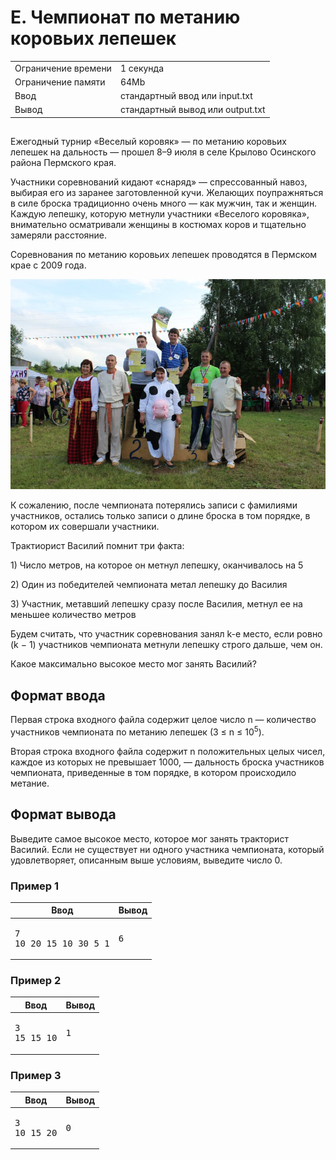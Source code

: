 <div class="problem-statement">
   <div class="header">
      <h1 class="title">E. Чемпионат по метанию коровьих лепешек</h1>
      <table>
         <tr class="time-limit">
            <td class="property-title">Ограничение времени</td>
            <td>1&nbsp;секунда</td>
         </tr>
         <tr class="memory-limit">
            <td class="property-title">Ограничение памяти</td>
            <td>64Mb</td>
         </tr>
         <tr class="input-file">
            <td class="property-title">Ввод</td>
            <td colspan="1">стандартный ввод или input.txt</td>
         </tr>
         <tr class="output-file">
            <td class="property-title">Вывод</td>
            <td colspan="1">стандартный вывод или output.txt</td>
         </tr>
      </table>
   </div>
   <h2></h2>
   <div class="legend"><span style="">
         <p>Ежегодный турнир «Веселый коровяк» — по метанию коровьих лепешек на дальность — прошел 8–9 июля в селе Крылово Осинского района
            Пермского края.
         </p></span><p>Участники соревнований кидают «снаряд» — спрессованный навоз, выбирая его из заранее заготовленной кучи. Желающих поупражняться
         в силе броска традиционно очень много — как мужчин, так и женщин. Каждую лепешку, которую метнули участники «Веселого коровяка»,
         внимательно осматривали женщины в костюмах коров и тщательно замеряли расстояние.
      </p>
      <p>Соревнования по метанию коровьих лепешек проводятся в Пермском крае с 2009 года.</p>
      <p><img class="user-image" src="pic.jpg" style="max-width: 100%"></p>
      <p>К сожалению, после чемпионата потерялись записи с фамилиями участников, остались только записи о длине броска в том порядке,
         в котором их совершали участники.
      </p>
      <p>Трактиорист Василий помнит три факта:</p>
      <p>1) Число метров, на которое он метнул лепешку, оканчивалось на 5</p>
      <p>2) Один из победителей чемпионата метал лепешку до Василия</p>
      <p>3) Участник, метавший лепешку сразу после Василия, метнул ее на меньшее количество метров</p>
      <p>Будем считать, что участник соревнования занял k-е место, если ровно (k − 1) участников чемпионата метнули лепешку строго
         дальше, чем он.
      </p>
      <p>Какое максимально высокое место мог занять Василий?</p>
   </div>
   <h2>Формат ввода</h2>
   <div class="input-specification"><span style="">
         <p>Первая строка входного файла содержит целое число n — количество участников чемпионата по метанию лепешек (<span class="tex-math-text">3 &le; n &le; 10<sup>5</sup></span>).
         </p></span><p>Вторая строка входного файла содержит n положительных целых чисел, каждое из которых не превышает 1000, — дальность броска
         участников чемпионата, приведенные в том порядке, в котором происходило метание.
      </p>
   </div>
   <h2>Формат вывода</h2>
   <div class="output-specification"><span style="">
         <p>Выведите самое высокое место, которое мог занять тракторист Василий. Если не существует ни одного участника чемпионата, который
            удовлетворяет, описанным выше условиям, выведите число 0. 
         </p></span><p></p>
   </div>
   <h3>Пример 1</h3>
   <table class="sample-tests">
      <thead>
         <tr>
            <th>Ввод</th>
            <th>Вывод</th>
         </tr>
      </thead>
      <tbody>
         <tr>
            <td><pre>7
10 20 15 10 30 5 1
</pre></td>
            <td><pre>6
</pre></td>
         </tr>
      </tbody>
   </table>
   <h3>Пример 2</h3>
   <table class="sample-tests">
      <thead>
         <tr>
            <th>Ввод</th>
            <th>Вывод</th>
         </tr>
      </thead>
      <tbody>
         <tr>
            <td><pre>3
15 15 10
</pre></td>
            <td><pre>1
</pre></td>
         </tr>
      </tbody>
   </table>
   <h3>Пример 3</h3>
   <table class="sample-tests">
      <thead>
         <tr>
            <th>Ввод</th>
            <th>Вывод</th>
         </tr>
      </thead>
      <tbody>
         <tr>
            <td><pre>3
10 15 20
</pre></td>
            <td><pre>0
</pre></td>
         </tr>
      </tbody>
   </table>
</div></div>
